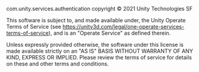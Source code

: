 com.unity.services.authentication copyright © 2021 Unity Technologies SF

This software is subject to, and made available under, the Unity Operate Terms of Service (see https://unity3d.com/legal/one-operate-services-terms-of-service), and is an "Operate Service" as defined therein.

Unless expressly provided otherwise, the software under this license is made available strictly on an "AS IS" BASIS WITHOUT WARRANTY OF ANY KIND, EXPRESS OR IMPLIED. Please review the terms of service for details on these and other terms and conditions.
